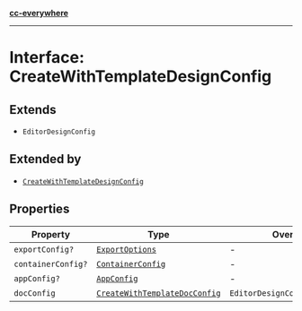 [**cc-everywhere**](../../../../../../index.md)

***

# Interface: CreateWithTemplateDesignConfig

## Extends

- `EditorDesignConfig`

## Extended by

- [`CreateWithTemplateDesignConfig`](../../../3p/editor/design-config-types/interfaces/create-with-template-design-config.md)

## Properties

| Property | Type | Overrides | Inherited from |
| ------ | ------ | ------ | ------ |
| `exportConfig?` | [`ExportOptions`](../../../export-config-types/type-aliases/export-options.md) | - | `EditorDesignConfig.exportConfig` |
| `containerConfig?` | [`ContainerConfig`](../../../container-config-types/type-aliases/container-config.md) | - | `EditorDesignConfig.containerConfig` |
| `appConfig?` | [`AppConfig`](../../app-config-types/type-aliases/app-config.md) | - | `EditorDesignConfig.appConfig` |
| `docConfig` | [`CreateWithTemplateDocConfig`](../../doc-config-types/interfaces/create-with-template-doc-config.md) | `EditorDesignConfig.docConfig` | - |
